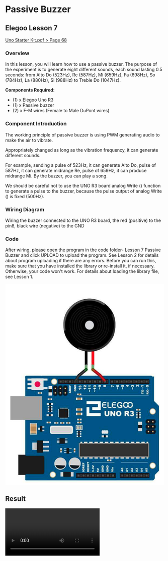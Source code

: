 # Passive Buzzer

## Elegoo Lesson 7

[Uno Starter Kit.pdf > Page 68](../../docs/UNO%20Starter%20Kit.pdf)

### Overview

In this lesson, you will learn how to use a passive buzzer.
The purpose of the experiment is to generate eight different sounds, each sound lasting 0.5 seconds: from Alto Do (523Hz), Re (587Hz), Mi (659Hz), Fa (698Hz), So (784Hz), La (880Hz), Si (988Hz) to Treble Do (1047Hz).

**Components Required:**

* (1) x Elegoo Uno R3
* (1) x Passive buzzer
* (2) x F-M wires (Female to Male DuPont wires)

### Component Introduction

The working principle of passive buzzer is using PWM generating audio to make the air to vibrate.

Appropriately changed as long as the vibration frequency, it can generate different sounds.

For example, sending a pulse of 523Hz, it can generate Alto Do, pulse of 587Hz, it can generate midrange Re, pulse of 659Hz, it can produce midrange Mi. By the buzzer, you can play a song.

We should be careful not to use the UNO R3 board analog Write () function to generate a pulse to the buzzer, because the pulse output of analog Write () is fixed (500Hz).

### Wiring Diagram

Wiring the buzzer connected to the UNO R3 board, the red (positive) to the pin8, black wire (negative) to the GND

### Code

After wiring, please open the program in the code folder- Lesson 7 Passive Buzzer and
click UPLOAD to upload the program. See Lesson 2 for details about program
uploading if there are any errors.
Before you can run this, make sure that you have installed the <pitches> library or
re-install it, if necessary. Otherwise, your code won't work.
For details about loading the library file, see Lesson 1.

![passive buzzer](passive_buzzer.png)

## Result

![proof](passive_buzzer.mp4)
